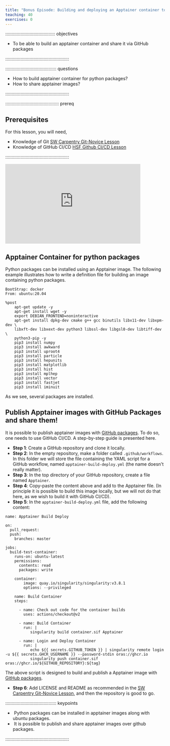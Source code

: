 ```yaml
---
title: "Bonus Episode: Building and deploying an Apptainer container to Github Packages"
teaching: 40
exercises: 0
---
```


::::::::::::::::::::::::::::::::::::::: objectives

- To be able to build an apptainer container and share it via GitHub packages

::::::::::::::::::::::::::::::::::::::::::::::::::

:::::::::::::::::::::::::::::::::::::::: questions

- How to build apptainer container for python packages?
- How to share apptainer images?

::::::::::::::::::::::::::::::::::::::::::::::::::

::::::::::::::::::::::::::::::::::::::::::  prereq
## Prerequisites
For this lesson, you will need,

* Knowledge of Git [SW Carpentry Git-Novice Lesson](https://swcarpentry.github.io/git-novice/)
* Knowledge of GitHub CI/CD [HSF Github CI/CD Lesson](https://hsf-training.github.io/hsf-training-cicd-github/)

::::::::::::::::::::::::::::::::::::::::::::::::::

<iframe width="427" height="251" src="https://www.youtube.com/embed/BRRaSsrK7-k" title="Intro to Apptainer/Singularity #7 - Bonus episode" frameborder="0" allow="accelerometer; autoplay; encrypted-media; gyroscope; picture-in-picture" allowfullscreen></iframe>

## Apptainer Container for python packages

Python packages can be installed using an Apptainer image. The following example illustrates how to write a definition file for building an image containing python packages.

```text
BootStrap: docker
From: ubuntu:20.04

%post
    apt-get update -y
    apt-get install wget -y
    export DEBIAN_FRONTEND=noninteractive
    apt-get install dpkg-dev cmake g++ gcc binutils libx11-dev libxpm-dev \
    libxft-dev libxext-dev python3 libssl-dev libgsl0-dev libtiff-dev \
    python3-pip -y
    pip3 install numpy
    pip3 install awkward
    pip3 install uproot4
    pip3 install particle
    pip3 install hepunits
    pip3 install matplotlib
    pip3 install hist
    pip3 install mplhep
    pip3 install vector
    pip3 install fastjet
    pip3 install iminuit
```


As we see, several packages are installed.


## Publish Apptainer images with GitHub Packages and share them!

It is possible to publish apptainer images with [GitHub packages](https://github.com/features/packages).
To do so, one needs to use GitHub CI/CD. A step-by-step guide is presented here.

* **Step 1**: Create a GitHub repository and clone it locally.
* **Step 2**: In the empty repository, make a folder called `.github/workflows`. In this folder we will store the file containing the YAML script for a GitHub workflow, named `apptainer-build-deploy.yml` (the name doesn't really matter).
* **Step 3**: In the top directory of your GitHub repository, create a file named `Apptainer`.
* **Step 4**: Copy-paste the content above and add to the Apptainer file. (In principle it is possible to build this image locally, but we will not do that here, as we wish to build it with GitHub CI/CD).
* **Step 5**: In the `apptainer-build-deploy.yml` file, add the following content:

```text
name: Apptainer Build Deploy

on:
  pull_request:
  push:
    branches: master

jobs:
  build-test-container:
    runs-on: ubuntu-latest
    permissions:
      contents: read
      packages: write

    container:
        image: quay.io/singularity/singularity:v3.8.1
        options: --privileged

    name: Build Container
    steps:

      - name: Check out code for the container builds
        uses: actions/checkout@v2

      - name: Build Container
        run: |
           singularity build container.sif Apptainer

      - name: Login and Deploy Container
        run: |
           echo ${{ secrets.GITHUB_TOKEN }} | singularity remote login -u ${{ secrets.GHCR_USERNAME }} --password-stdin oras://ghcr.io
           singularity push container.sif oras://ghcr.io/${GITHUB_REPOSITORY}:${tag}
```


The above script is designed to build and publish a Apptainer image with [GitHub packages](https://github.com/features/packages).


* **Step 6**: Add LICENSE and README as recommended in the [SW Carpentry Git-Novice Lesson](https://swcarpentry.github.io/git-novice/), and then the repository is good to go.

:::::::::::::::::::::::::::::::::::::::: keypoints

-  Python packages can be installed in apptainer images along with ubuntu packages.
-  It is possible to publish and share apptainer images over github packages.

::::::::::::::::::::::::::::::::::::::::::::::::::

